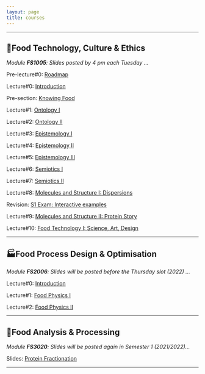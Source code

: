 ```yaml
---
layout: page
title: courses
---
```

---
## :green_salad:Food Technology, Culture & Ethics 
*Module **FS1005**: Slides posted by 4 pm each Tuesday ...*

Pre-lecture#0: [Roadmap](http://edibotopic.github.io/lecture-slides/pre_lecture_0.html)

Lecture#0: [Introduction](http://edibotopic.github.io/lecture-slides/FS1005_0.html)

Pre-section: [Knowing Food](http://edibotopic.github.io/lecture-slides/pre_lecture_1to5.html)

Lecture#1: [Ontology I](http://edibotopic.github.io/lecture-slides/FS1005_1.html)

Lecture#2: [Ontology II](http://edibotopic.github.io/lecture-slides/FS1005_2.html)

Lecture#3: [Epistemology I](http://edibotopic.github.io/lecture-slides/FS1005_3.html)

Lecture#4: [Epistemology II](http://edibotopic.github.io/lecture-slides/FS1005_4.html)

Lecture#5: [Epistemology III](http://edibotopic.github.io/lecture-slides/FS1005_5.html)

Lecture#6: [Semiotics I](http://edibotopic.github.io/lecture-slides/FS1005_6.html)

Lecture#7: [Semiotics II](http://edibotopic.github.io/lecture-slides/FS1005_7.html)

Lecture#8: [Molecules and Structure I: Dispersions](http://edibotopic.github.io/lecture-slides/FS1005_8.html)

Revision: [S1 Exam: Interactive examples](http://edibotopic.github.io/lecture-slides/FS1005_9.html)

Lecture#9: [Molecules and Structure II: Protein Story](http://edibotopic.github.io/lecture-slides/FS1005_13.html)

Lecture#10: [Food Technology I: Science, Art, Design](http://edibotopic.github.io/lecture-slides/FS1005_14.html)

<!-- Lecture#8: [Rhetoric](http://edibotopic.github.io/lecture-slides/FS1005_8.html) -->

<!-- Feedback on [S1 Content](http://edibotopic.github.io/lecture-slides/FS1005_10.html) -->

<!-- Lecture#10: [(Re)Introduction](http://edibotopic.github.io/lecture-slides/FS1005_12.html) -->

<!-- Lecture#13: [Food Technology II: Technological Development](http://edibotopic.github.io/lecture-slides/FS1005_15.html) -->

<!-- Lecture#14: [Techno-ethics I: Introduction](http://edibotopic.github.io/lecture-slides/FS1005_16.html) -->

<!-- Lecture#15: [Intermission: Pre-recording a Group Presentation](http://edibotopic.github.io/lecture-slides/FS1005_17.html) -->

<!-- Lecture#16: [Techno-ethics II: Consequences](http://edibotopic.github.io/lecture-slides/FS1005_18.html) -->

<!-- Lecture#17: [Techno-ethics III: Sustainability](http://edibotopic.github.io/lecture-slides/FS1005_19.html) -->

---

## :factory:Food Process Design & Optimisation 
*Module **FS2006**: Slides will be posted before the Thursday slot (2022) ...*

Lecture#0: [Introduction](http://edibotopic.github.io/lecture-slides/FS2006_0.html)

Lecture#1: [Food Physics I](http://edibotopic.github.io/lecture-slides/FS2006_1.html)

Lecture#2: [Food Physics II](http://edibotopic.github.io/lecture-slides/FS2006_2.html)

<!-- Lecture#3: [Engineering Principles I](http://edibotopic.github.io/lecture-slides/FS2006_3.html) -->

<!-- Lecture#4: [Engineering Principles II](http://edibotopic.github.io/lecture-slides/FS2006_4.html) -->

<!-- Lecture#5: [Engineering Principles III](http://edibotopic.github.io/lecture-slides/FS2006_5.html) -->

<!-- Lecture#6: [Hydrostatics I](http://edibotopic.github.io/lecture-slides/FS2006_6.html) -->

<!-- Lecture#7: [Intermission: Excel Basics](http://edibotopic.github.io/lecture-slides/FS2006_7.html) -->

<!-- Lecture#8: [Hydrostatics II](http://edibotopic.github.io/lecture-slides/FS2006_8.html) -->

<!-- Lecture#9: [Hydrodynamics I](http://edibotopic.github.io/lecture-slides/FS2006_9.html) -->

<!-- Lecture#10: [Hydrodynamics II](http://edibotopic.github.io/lecture-slides/FS2006_10.html) -->

<!-- Lecture#11: [Intermission: Typing Math](http://edibotopic.github.io/lecture-slides/FS2006_11.html) -->

<!-- Lecture#12: [Hydrodynamics III](http://edibotopic.github.io/lecture-slides/FS2006_12.html) -->

<!-- Lecture#13: [Separations I](http://edibotopic.github.io/lecture-slides/fs2006_13.html) -->

<!-- Lecture#14: [Separations II](http://edibotopic.github.io/lecture-slides/FS2006_14.html) -->

<!-- Lecture#15: [Separations III](http://edibotopic.github.io/lecture-slides/FS2006_15.html) -->

<!-- Lecture#16: [Evaporation, Bulk Solids, Industry 4.0](http://edibotopic.github.io/lecture-slides/FS2006_16.html) -->

---

## :microscope:Food Analysis & Processing 
*Module **FS3020**: Slides will be posted again in Semester 1 (2021/2022)...*

Slides: [Protein Fractionation](http://edibotopic.github.io/lecture-slides/FS3020_pro_frac.html)

---
